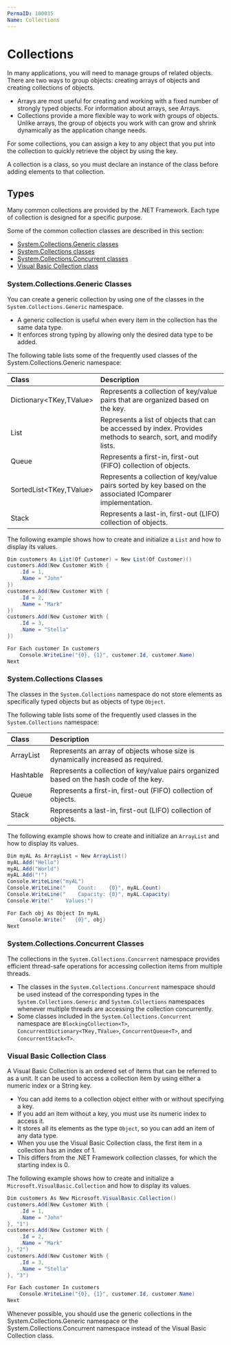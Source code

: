 ```yaml
---
PermaID: 100035
Name: Collections
---
```


# Collections

In many applications, you will need to manage groups of related objects. There are two ways to group objects: creating arrays of objects and creating collections of objects.

 - Arrays are most useful for creating and working with a fixed number of strongly typed objects. For information about arrays, see Arrays.
 - Collections provide a more flexible way to work with groups of objects. Unlike arrays, the group of objects you work with can grow and shrink dynamically as the application change needs.

For some collections, you can assign a key to any object that you put into the collection to quickly retrieve the object by using the key.

A collection is a class, so you must declare an instance of the class before adding elements to that collection.

## Types

Many common collections are provided by the .NET Framework. Each type of collection is designed for a specific purpose.

Some of the common collection classes are described in this section:

 - [System.Collections.Generic classes](#systemcollectionsgeneric-classes)
 - [System.Collections classes](#systemcollections-classes)
 - [System.Collections.Concurrent classes](#systemcollectionsconcurrent-classes)
 - [Visual Basic Collection class](#visual-basic-collection-class)

### System.Collections.Generic Classes

You can create a generic collection by using one of the classes in the `System.Collections.Generic` namespace. 

 - A generic collection is useful when every item in the collection has the same data type. 
 - It enforces strong typing by allowing only the desired data type to be added.

The following table lists some of the frequently used classes of the System.Collections.Generic namespace:

| Class                 | Description                                                                     |
| :---------------------| :-------------------------------------------------------------------------------|
| Dictionary<TKey,TValue> | Represents a collection of key/value pairs that are organized based on the key.|
| List<T>               | Represents a list of objects that can be accessed by index. Provides methods to search, sort, and modify lists. |
| Queue<T>              | Represents a first-in, first-out (FIFO) collection of objects.|
| SortedList<TKey,TValue> | Represents a collection of key/value pairs sorted by key based on the associated IComparer<T> implementation. |
| Stack<T>              | Represents a last-in, first-out (LIFO) collection of objects. |

The following example shows how to create and initialize a `List` and how to display its values.

```csharp
Dim customers As List(Of Customer) = New List(Of Customer)()
customers.Add(New Customer With {
    .Id = 1,
    .Name = "John"
})
customers.Add(New Customer With {
    .Id = 2,
    .Name = "Mark"
})
customers.Add(New Customer With {
    .Id = 3,
    .Name = "Stella"
})

For Each customer In customers
    Console.WriteLine("{0}, {1}", customer.Id, customer.Name)
Next
```

### System.Collections Classes

The classes in the `System.Collections` namespace do not store elements as specifically typed objects but as objects of type `Object`.

The following table lists some of the frequently used classes in the `System.Collections` namespace:

| Class                 | Description                                                                     |
| :---------------------| :-------------------------------------------------------------------------------|
| ArrayList             | Represents an array of objects whose size is dynamically increased as required. |
| Hashtable             | Represents a collection of key/value pairs organized based on the hash code of the key. |
| Queue                 | Represents a first-in, first-out (FIFO) collection of objects.                  |
| Stack                 | Represents a last-in, first-out (LIFO) collection of objects.                   |

The following example shows how to create and initialize an `ArrayList` and how to display its values.

```csharp
Dim myAL As ArrayList = New ArrayList()
myAL.Add("Hello")
myAL.Add("World")
myAL.Add("!")
Console.WriteLine("myAL")
Console.WriteLine("    Count:    {0}", myAL.Count)
Console.WriteLine("    Capacity: {0}", myAL.Capacity)
Console.Write("    Values:")

For Each obj As Object In myAL
    Console.Write("   {0}", obj)
Next
```

### System.Collections.Concurrent Classes

The collections in the `System.Collections.Concurrent` namespace provides efficient thread-safe operations for accessing collection items from multiple threads.

 - The classes in the `System.Collections.Concurrent` namespace should be used instead of the corresponding types in the `System.Collections.Generic` and `System.Collections` namespaces whenever multiple threads are accessing the collection concurrently. 
 - Some classes included in the `System.Collections.Concurrent` namespace are `BlockingCollection<T>`, `ConcurrentDictionary<TKey,TValue>`, `ConcurrentQueue<T>`, and `ConcurrentStack<T>`.

### Visual Basic Collection Class

A Visual Basic Collection is an ordered set of items that can be referred to as a unit. It can be used to access a collection item by using either a numeric index or a String key. 

 - You can add items to a collection object either with or without specifying a key. 
 - If you add an item without a key, you must use its numeric index to access it.
 - It stores all its elements as the type `Object`, so you can add an item of any data type. 
 - When you use the Visual Basic Collection class, the first item in a collection has an index of 1. 
 - This differs from the .NET Framework collection classes, for which the starting index is 0.

The following example shows how to create and initialize a `Microsoft.VisualBasic.Collection` and how to display its values.

```csharp
Dim customers As New Microsoft.VisualBasic.Collection()
customers.Add(New Customer With {
    .Id = 1,
    .Name = "John"
}, "1")
customers.Add(New Customer With {
    .Id = 2,
    .Name = "Mark"
}, "2")
customers.Add(New Customer With {
    .Id = 3,
    .Name = "Stella"
}, "3")

For Each customer In customers
    Console.WriteLine("{0}, {1}", customer.Id, customer.Name)
Next
```

Whenever possible, you should use the generic collections in the System.Collections.Generic namespace or the System.Collections.Concurrent namespace instead of the Visual Basic Collection class. 
